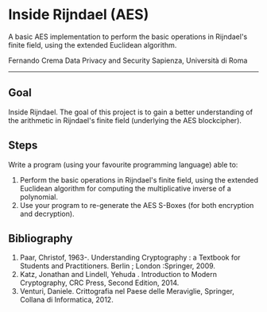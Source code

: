 # Inside Rijndael **(AES)**

A basic AES implementation to perform the basic operations in Rijndael's finite field, using the extended Euclidean algorithm.

Fernando Crema
Data Privacy and Security
Sapienza, Università di Roma

-------


## Goal

Inside Rijndael. The goal of this project is to gain a better understanding of the arithmetic in Rijndael's finite field (underlying the AES blockcipher). 

## Steps 

Write a program (using your favourite programming language) able to:

1. Perform the basic operations in Rijndael's finite field, using the extended Euclidean algorithm for computing the multiplicative inverse of a polynomial.
1. Use your program to re-generate the AES S-Boxes (for both encryption and decryption).

## Bibliography

1. Paar, Christof, 1963-. Understanding Cryptography : a Textbook for Students and Practitioners. Berlin ; London :Springer, 2009.
1. Katz, Jonathan and Lindell, Yehuda . Introduction to Modern Cryptography, CRC Press, Second Edition, 2014.
1. Venturi, Daniele. Crittografia nel Paese delle Meraviglie, Springer, Collana di Informatica, 2012.

